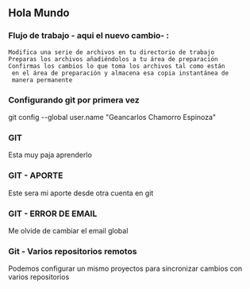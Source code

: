 ## Hola Mundo


### Flujo de trabajo - aqui el nuevo cambio- :

 	Modifica una serie de archivos en tu directorio de trabajo
 	Preparas los archivos añadiéndolos a tu área de preparación
 	Confirmas los cambios lo que toma los archivos tal como están
 	 en el área de preparación y almacena esa copia instantánea de
 	 manera permanente

### Configurando git por primera vez


git config --global user.name "Geancarlos Chamorro Espinoza"


### GIT

Esta muy paja aprenderlo

### GIT - APORTE

Este sera mi aporte desde otra cuenta en git

### GIT - ERROR DE EMAIL

Me olvide de cambiar el email global

### Git - Varios repositorios remotos

Podemos configurar un mismo proyectos para sincronizar cambios con varios repositorios
